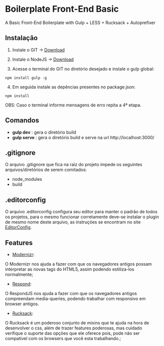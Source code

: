 # Boilerplate Front-End Basic
A Basic Front-End Boilerplate with Gulp + LESS + Rucksack + Autoprefixer

## Instalação

1) Instale o GIT -> [Download](https://git-scm.com/downloads)

2) Instale o NodeJS -> [Download](https://nodejs.org/en/download/)

3) Acesse o terminal do GIT no diretório desejado e instale o gulp global:

```
npm install gulp -g
```
4) Em seguida instale as depências presentes no package.json:

```
npm install
```

OBS: Caso o terminal informe mensagens de erro repita a 4ª etapa.

## Comandos

- **gulp dev** : gera o diretório build
- **gulp serve** : gera o diretório build e serve na url http://localhost:3000/

## .gitignore

O arquivo .gitignore que fica na raiz do projeto impede os seguintes arquivos/diretórios de serem comitados:

- node_modules
- build

## .editorconfig

O arquivo .editorconfig configura seu editor para manter o padrão de todos os projetos,
para o mesmo funcionar corretamente deve-se instalar o plugin de mesmo nome deste arquivo,
as instruções se encontram no site [EditorConfig](http://editorconfig.org/).

## Features

- [Modernizr](https://modernizr.com/):

O Modernizr nos ajuda a fazer com que os navegadores antigos possam interpretar as novas tags do HTML5,
assim podendo estiliza-los normalmente;

- [Respond](https://github.com/scottjehl/Respond):

O RespondJS nos ajuda a fazer com que os navegadores antigos compreendam media-queries, podendo trabalhar
com responsivo em browser antigos.

- [Rucksack](https://simplaio.github.io/rucksack/):

O Rucksack é um poderoso conjunto de mixins que te ajuda na hora de desenvolver o css,
além de trazer features poderosas, mas cuidado verifique o suporte das opções que ele oferece pois,
pode não ser compativel com os browsers que você esta trabalhando.;
